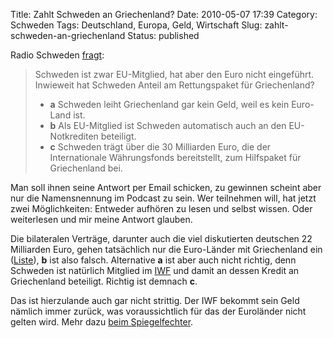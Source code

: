 Title: Zahlt Schweden an Griechenland?
Date: 2010-05-07 17:39
Category: Schweden
Tags: Deutschland, Europa, Geld, Wirtschaft
Slug: zahlt-schweden-an-griechenland
Status: published

Radio Schweden
[fragt](http://sverigesradio.se/cgi-bin/international/nyhetssidor/artikel.asp?nyheter=1&programid=2108&artikel=3682475):

> Schweden ist zwar EU-Mitglied, hat aber den Euro nicht eingeführt.
> Inwieweit hat Schweden Anteil am Rettungspaket für Griechenland?
>
> -   **a** Schweden leiht Griechenland gar kein Geld, weil es kein
>     Euro-Land ist.
> -   **b** Als EU-Mitglied ist Schweden automatisch auch an den
>     EU-Notkrediten beteiligt.
> -   **c** Schweden trägt über die 30 Milliarden Euro, die der
>     Internationale Währungsfonds bereitstellt, zum Hilfspaket für
>     Griechenland bei.

Man soll ihnen seine Antwort per Email schicken, zu gewinnen scheint
aber nur die Namensnennung im Podcast zu sein. Wer teilnehmen will, hat
jetzt zwei Möglichkeiten: Entweder aufhören zu lesen und selbst wissen.
Oder weiterlesen und mir meine Antwort glauben.

Die bilateralen Verträge, darunter auch die viel diskutierten deutschen
22 Milliarden Euro, gehen tatsächlich nur die Euro-Länder mit
Griechenland ein
([Liste](http://www.dn.se/ekonomi/sa-mycket-ska-eurolanderna-betala-till-grekland-1.1089232)),
**b** ist also falsch. Alternative **a** ist aber auch nicht richtig,
denn Schweden ist natürlich Mitglied im
[IWF](http://de.wikipedia.org/wiki/IWF) und damit an dessen Kredit an
Griechenland beteiligt. Richtig ist demnach **c**.

Das ist hierzulande auch gar nicht strittig. Der IWF bekommt sein Geld
nämlich immer zurück, was voraussichtlich für das der Euroländer nicht
gelten wird. Mehr dazu [beim
Spiegelfechter](http://www.spiegelfechter.com/wordpress/2562/teure-intransparenz).


